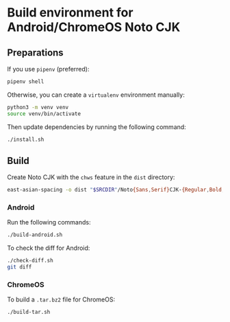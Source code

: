 # Build environment for Android/ChromeOS Noto CJK

## Preparations

If you use `pipenv` (preferred):
```sh
pipenv shell
```
Otherwise, you can create a `virtualenv` environment manually:
```sh
python3 -m venv venv
source venv/bin/activate
```

Then update dependencies by running the following command:
```sh
./install.sh
```

## Build

Create Noto CJK with the `chws` feature in the `dist` directory:
```sh
east-asian-spacing -o dist "$SRCDIR"/Noto{Sans,Serif}CJK-{Regular,Bold,Light}.ttc
```

### Android

Run the following commands:
```sh
./build-android.sh
```

To check the diff for Android:
```sh
./check-diff.sh
git diff
```

### ChromeOS

To build a `.tar.bz2` file for ChromeOS:
```sh
./build-tar.sh
```
